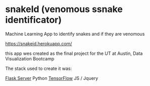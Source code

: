 # snakeId (venomous ssnake identificator)
Machine Learning App to identify snakes and if they are venomous

https://snakeid.herokuapp.com/

this app wes created as the final project for the UT at Austin, Data Visualization Bootcamp

The stack used to create it was:

[Flask Server](https://flask.palletsprojects.com/en/1.1.x/)
Python
[TensorFlow](https://www.tensorflow.org/)
JS / Jquery 
